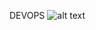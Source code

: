 DEVOPS 
![alt text]([https://ih1.redbubble.net/image.2812436608.6562/flat,750x,075,f-pad,750x1000,f8f8f8.jpg](https://c4.wallpaperflare.com/wallpaper/734/359/761/men-police-ronnie-coleman-wallpaper-preview.jpg))

